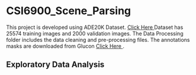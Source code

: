 # CSI6900_Scene_Parsing
<p>
  This project is developed using ADE20K Dataset. <a href="https://groups.csail.mit.edu/vision/datasets/ADE20K/">Click Here </a> 
  Dataset has 25574 training images and 2000 validation images. The Data Processing folder includes the data cleaning and pre-processing files. The annotations masks are downloaded from Glucon <a href="https://groups.csail.mit.edu/vision/datasets/ADE20K/">Click Here </a>.
</p>
<h2>Exploratory Data Analysis</h2>
